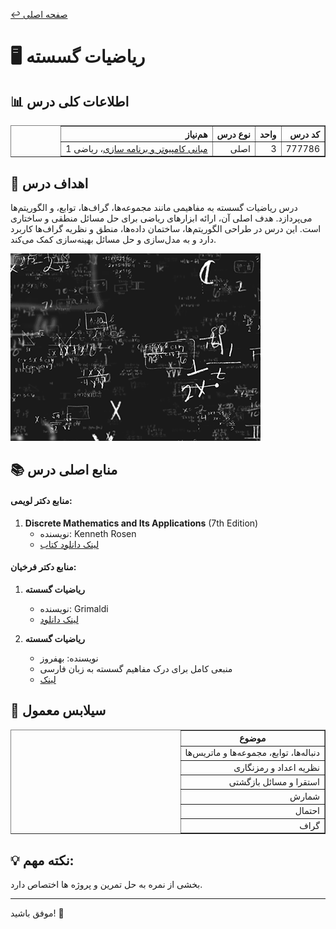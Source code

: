 [↩️ صفحه اصلی](/README.md)

# 🖥️ ریاضیات گسسته

## 📊 اطلاعات کلی درس
<div style="text-align: right; direction: rtl;">
    <table border="1">
        <thead>
            <tr>
                <th>کد درس</th>
                <th>واحد</th>
                <th>نوع درس</th>
                <th>هم‌نیاز</th>
            </tr>
        </thead>
        <tbody>
            <tr>
                <td>777786</td>
                <td>3</td>
                <td>اصلی</td>
                <td><a href="/نیسمال 1/مبانی کامپیوتر و برنامه سازی/README.md">مبانی کامپیوتر و برنامه سازی</a>، ریاضی 1</td>
            </tr>
        </tbody>
    </table>
</div>

## 🎯 اهداف درس
درس ریاضیات گسسته به مفاهیمی مانند مجموعه‌ها، گراف‌ها، توابع، و الگوریتم‌ها می‌پردازد. هدف اصلی آن، ارائه ابزارهای ریاضی برای حل مسائل منطقی و ساختاری است. این درس در طراحی الگوریتم‌ها، ساختمان داده‌ها، منطق و نظریه گراف‌ها کاربرد دارد و به مدل‌سازی و حل مسائل بهینه‌سازی کمک می‌کند.

![gif](تصاویر/gify.gif)


## 📚 منابع اصلی درس

#### منابع دکتر لویمی:
1. **Discrete Mathematics and Its Applications** (7th Edition)
   - نویسنده: Kenneth Rosen 
   - [لینک دانلود کتاب](منابع/rosen_discrete_mathematics_and_its_applications_7th_edition.pdf)

#### منابع دکتر فرخیان:

1. **ریاضیات گسسته** 
   - نویسنده: Grimaldi
   - [لینک دانلود](https://www.konkurcomputer.ir/computer-books/book/%DA%A9%D8%AA%D8%A7%D8%A8-%D8%B1%DB%8C%D8%A7%D8%B6%DB%8C%D8%A7%D8%AA-%DA%AF%D8%B3%D8%B3%D8%AA%D9%87-%DA%AF%D8%B1%DB%8C%D9%85%D8%A7%D9%84%D8%AF%DB%8C.html)

2. **ریاضیات گسسته** 
   - نویسنده: بهفروز
   - منبعی کامل برای درک مفاهیم گسسته به زبان فارسی
   - [لینک](https://behforooz.com/%D8%B1%DB%8C%D8%A7%D8%B6%DB%8C%D8%A7%D8%AA-%DA%AF%D8%B3%D8%B3%D8%AA%D9%87-%D9%88-%D8%A7%D9%84%DA%AF%D9%88%D8%B1%DB%8C%D8%AA%D9%85-%D9%87%D8%A7/)

## 📅 سیلابس معمول
<div style="text-align: right; direction: rtl;">
    <table border="1">
        <thead style="text-align: center;">
            <tr>
                <th>موضوع</th>
            </tr>
        </thead>
        <tbody>
            <tr>
                <td>دنباله‌ها، توابع، مجموعه‌ها و ماتریس‌ها</td>
            </tr>
            <tr>
                <td>نظریه اعداد و رمزنگاری</td>
            </tr>
            <tr>
                <td>استقرا و مسائل بازگشتی</td>
            </tr>
            <tr>
                <td>شمارش</td>
            </tr>
            <tr>
                <td>احتمال</td>
            </tr>
            <tr>
                <td>گراف</td>
            </tr>
        </tbody>
    </table>
</div>


## 💡 نکته مهم:

بخشی از نمره به حل تمرین و پروژه ها اختصاص دارد.

---

موفق باشید! 🚀
